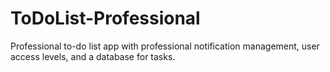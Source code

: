 # ToDoList-Professional
Professional to-do list app with professional notification management, user access levels, and a database for tasks.
